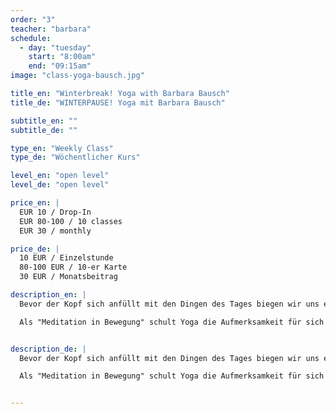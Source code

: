```yaml
---
order: "3"
teacher: "barbara"
schedule:
  - day: "tuesday"
    start: "8:00am"
    end: "09:15am"
image: "class-yoga-bausch.jpg"

title_en: "Winterbreak! Yoga with Barbara Bausch"
title_de: "WINTERPAUSE! Yoga mit Barbara Bausch"

subtitle_en: ""
subtitle_de: ""

type_en: "Weekly Class"
type_de: "Wöchentlicher Kurs"

level_en: "open level"
level_de: "open level"

price_en: |
  EUR 10 / Drop-In  
  EUR 80-100 / 10 classes  
  EUR 30 / monthly  

price_de: |
  10 EUR / Einzelstunde  
  80-100 EUR / 10-er Karte  
  30 EUR / Monatsbeitrag  

description_en: |
  Bevor der Kopf sich anfüllt mit den Dingen des Tages biegen wir uns einmal von oben bis unten durch. Atmen, Lockern, in Bewegung kommen, Loslassen: Die Klasse wird nach und nach dynamisch und zum Schluss wieder ruhig - und endet natürlich mit einer Entspannung.

  Als "Meditation in Bewegung" schult Yoga die Aufmerksamkeit für sich selbst und den eigenen Körper und lässt die Übenden nach und nach auch in anstrengenden Haltungen Leichtigkeit finden. Auf den Prinzipien des Ashtanga Yoga basierend orientiert sich dieser Kurs an den Bedürfnissen derer, die da sind und ist durch Variationen für alle Level geeignet.


description_de: |
  Bevor der Kopf sich anfüllt mit den Dingen des Tages biegen wir uns einmal von oben bis unten durch. Atmen, Lockern, in Bewegung kommen, Loslassen: Die Klasse wird nach und nach dynamisch und zum Schluss wieder ruhig - und endet natürlich mit einer Entspannung.

  Als "Meditation in Bewegung" schult Yoga die Aufmerksamkeit für sich selbst und den eigenen Körper und lässt die Übenden nach und nach auch in anstrengenden Haltungen Leichtigkeit finden. Auf den Prinzipien des Ashtanga Yoga basierend orientiert sich dieser Kurs an den Bedürfnissen derer, die da sind und ist durch Variationen für alle Level geeignet.


---
```


